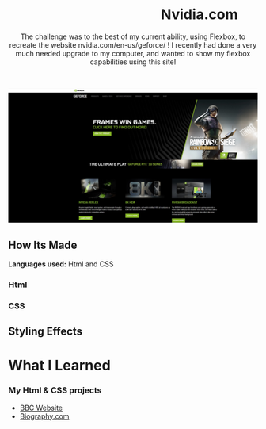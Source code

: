 # &emsp;&emsp;&emsp;&emsp;&emsp;&emsp;&emsp;&emsp;&emsp;&emsp;&emsp;Nvidia.com 

<p align="center">
  The challenge was to the best of my current ability, using Flexbox, to recreate the website nvidia.com/en-us/geforce/ ! I recently had done a very much needed upgrade to my computer, and wanted to show my flexbox capabilities using this site! 
</p>
&emsp;
<p align="center">
<img src="https://github.com/DashlinS/Nvidia/blob/master/images/github/preview.jpg" width="800">
</p>

## How Its Made

**Languages used:** Html and CSS

### Html

### CSS

## Styling Effects

# What I Learned

### My Html & CSS projects 
* [BBC Website](https://github.com/DashlinS/BBCWebsite)
* [Biography.com](https://github.com/DashlinS/biography.com)
